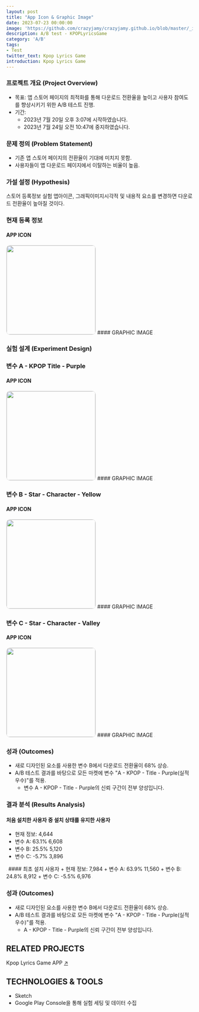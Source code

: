```yaml
---
layout: post
title: "App Icon & Graphic Image"
date: 2023-07-23 00:00:00
image: 'https://github.com/crazyjamy/crazyjamy.github.io/blob/master/_images/_thumbnail/AB-appicon-pink.png?raw=true'
description: A/B test - KPOPLyricsGame
category: 'A/B'
tags:
- Test
twitter_text: Kpop Lyrics Game
introduction: Kpop Lyrics Game
---
```


### 프로젝트 개요 (Project Overview)
+ 목표: 앱 스토어 페이지의 최적화를 통해 다운로드 전환율을 높이고 사용자 참여도를 향상시키기 위한 A/B 테스트 진행.
+ 기간:
  + 2023년 7월 20일 오후 3:07에 시작하였습니다. 
  + 2023년 7월 24일 오전 10:47에 중지하였습니다.
 
### 문제 정의 (Problem Statement)
+ 기존 앱 스토어 페이지의 전환율이 기대에 미치지 못함.
+ 사용자들이 앱 다운로드 페이지에서 이탈하는 비율이 높음.

### 가설 설정 (Hypothesis)
스토어 등록정보 실험 앱아이콘, 그래픽이미지시각적 및 내용적 요소를 변경하면 다운로드 전환율이 높아질 것이다.

### 현재 등록 정보
#### APP ICON 
<img src="https://github.com/crazyjamy/crazyjamy.github.io/blob/master/_images/_post/2023723-abtest-kpoplyricsgame/default.png?raw=true" alt="" style="border: 1px solid #e1e1e1; border-radius: 10px; width: 240px;">
#### GRAPHIC IMAGE
<img src="https://github.com/crazyjamy/crazyjamy.github.io/blob/master/_images/_post/2023723-abtest-kpoplyricsgame/default-GraphicImage_EN.png?raw=true" alt="" style="border: 1px solid #e1e1e1; border-radius: 10px;">

### 실험 설계 (Experiment Design)
### 변수 A - KPOP Title - Purple
#### APP ICON 
<img src="https://github.com/crazyjamy/crazyjamy.github.io/blob/master/_images/_post/2023723-abtest-kpoplyricsgame/a-ic_launcher.png?raw=true" alt="" style="border: 1px solid #e1e1e1; border-radius: 10px; width: 240px;">
#### GRAPHIC IMAGE
<img src="https://github.com/crazyjamy/crazyjamy.github.io/blob/master/_images/_post/2023723-abtest-kpoplyricsgame/a-DicTocKPOP_Graphic.jpg?raw=true" alt="" style="border: 1px solid #e1e1e1; border-radius: 10px;">

### 변수 B - Star - Character - Yellow
#### APP ICON 
<img src="https://github.com/crazyjamy/crazyjamy.github.io/blob/master/_images/_post/2023723-abtest-kpoplyricsgame/b-ic_launcher.png?raw=true" alt="" style="border: 1px solid #e1e1e1; border-radius: 10px; width: 240px;">
#### GRAPHIC IMAGE
<img src="https://github.com/crazyjamy/crazyjamy.github.io/blob/master/_images/_post/2023723-abtest-kpoplyricsgame/b-DicTocKPOP_Graphic.jpg?raw=true" alt="" style="border: 1px solid #e1e1e1; border-radius: 10px;">

### 변수 C - Star - Character - Valley
#### APP ICON 
<img src="https://github.com/crazyjamy/crazyjamy.github.io/blob/master/_images/_post/2023723-abtest-kpoplyricsgame/c-ic_launcher.png?raw=true" alt="" style="border: 1px solid #e1e1e1; border-radius: 10px; width: 240px;">
#### GRAPHIC IMAGE
<img src="https://github.com/crazyjamy/crazyjamy.github.io/blob/master/_images/_post/2023723-abtest-kpoplyricsgame/c-DicTocKPOP_Graphic_C.jpg?raw=true" alt="" style="border: 1px solid #e1e1e1; border-radius: 10px;">

### 성과 (Outcomes)
+ 새로 디자인된 요소를 사용한 변수 B에서 다운로드 전환율이 68% 상승.
+ A/B 테스트 결과를 바탕으로 모든 마켓에 변수 "A - KPOP - Title - Purple(실적 우수)"를 적용.
  + 변수 A - KPOP - Title - Purple의 신뢰 구간이 전부 양성입니다.

### 결과 분석 (Results Analysis)
#### 처음 설치한 사용자 중 설치 상태를 유지한 사용자
+ 현재 정보: 4,644
+ 변수 A: 63.1% 6,608
+ 변수 B: 25.5% 5,120
+ 변수 C: -5.7% 3,896
<img src="https://github.com/crazyjamy/crazyjamy.github.io/blob/master/_images/_post/2023723-abtest-kpoplyricsgame/ab-first-installed-user-not-deleted.png?raw=true" alt="" style="border: 1px solid #e1e1e1; border-radius: 10px; ">
#### 최초 설치 사용자
+ 현재 정보: 7,984
+ 변수 A: 63.9% 11,560
+ 변수 B: 24.8% 8,912
+ 변수 C: -5.5% 6,976
<img src="https://github.com/crazyjamy/crazyjamy.github.io/blob/master/_images/_post/2023723-abtest-kpoplyricsgame/ab-first-installed-user.png?raw=true" alt="" style="border: 1px solid #e1e1e1; border-radius: 10px;">

### 성과 (Outcomes)
+ 새로 디자인된 요소를 사용한 변수 B에서 다운로드 전환율이 68% 상승.
+ A/B 테스트 결과를 바탕으로 모든 마켓에 변수 "A - KPOP - Title - Purple(실적 우수)"를 적용.
  + A - KPOP - Title - Purple의 신뢰 구간이 전부 양성입니다.

## RELATED PROJECTS
Kpop Lyrics Game APP [↗](https://crazyjamy.github.io/kpoplyricsgame/)

## TECHNOLOGIES & TOOLS
+ Sketch
+ Google Play Console을 통해 실험 세팅 및 데이터 수집
